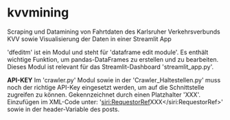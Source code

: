 # kvvmining

Scraping und Datamining von Fahrtdaten des Karlsruher Verkehrsverbunds KVV sowie Visualisierung der Daten in einer Streamlit App

'dfeditm' ist ein Modul und steht für 'dataframe edit module'. Es enthält wichtige Funktion, um pandas-DataFrames zu erstellen und zu bearbeiten. Dieses Modul ist relevant für das Streamlit-Dashboard 'streamlit_app.py'.

**API-KEY**
Im 'crawler.py' Modul sowie in der 'Crawler_Haltestellen.py' muss noch der richtige API-Key eingesetzt werden, um auf die Schnittstelle zugreifen zu können.
Gekennzeichnet durch einen Platzhalter 'XXX'. Einzufügen im XML-Code unter: '<siri:RequestorRef>XXX</siri:RequestorRef>' sowie in der header-Variable des posts.
